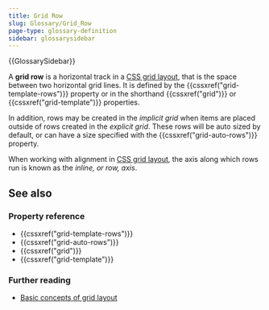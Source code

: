 ```yaml
---
title: Grid Row
slug: Glossary/Grid_Row
page-type: glossary-definition
sidebar: glossarysidebar
---
```


{{GlossarySidebar}}

A **grid row** is a horizontal track in a [CSS grid layout](/en-US/docs/Web/CSS/CSS_grid_layout), that is the space between two horizontal grid lines. It is defined by the {{cssxref("grid-template-rows")}} property or in the shorthand {{cssxref("grid")}} or {{cssxref("grid-template")}} properties.

In addition, rows may be created in the _implicit grid_ when items are placed outside of rows created in the _explicit grid_. These rows will be auto sized by default, or can have a size specified with the {{cssxref("grid-auto-rows")}} property.

When working with alignment in [CSS grid layout](/en-US/docs/Web/CSS/CSS_grid_layout), the axis along which rows run is known as the _inline, or row, axis_.

## See also

### Property reference

- {{cssxref("grid-template-rows")}}
- {{cssxref("grid-auto-rows")}}
- {{cssxref("grid")}}
- {{cssxref("grid-template")}}

### Further reading

- [Basic concepts of grid layout](/en-US/docs/Web/CSS/CSS_grid_layout/Basic_concepts_of_grid_layout)
